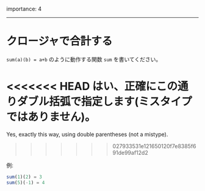 importance: 4

---

# クロージャで合計する

`sum(a)(b) = a+b` のように動作する関数 `sum` を書いてください。

<<<<<<< HEAD
はい、正確にこの通りダブル括弧で指定します(ミスタイプではありません)。
=======
Yes, exactly this way, using double parentheses (not a mistype).
>>>>>>> 027933531e121650120f7e8385f691de99af12d2

例:

```js
sum(1)(2) = 3
sum(5)(-1) = 4
```
